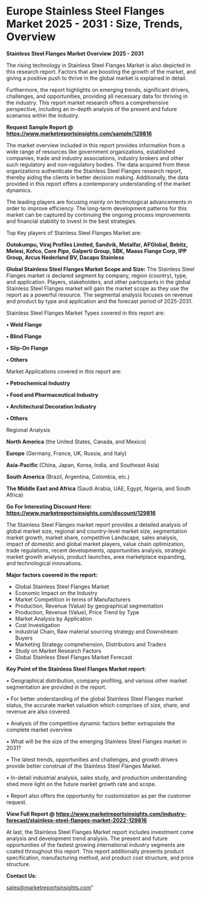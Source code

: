 # Europe Stainless Steel Flanges Market 2025 - 2031 : Size, Trends, Overview

<Strong> Stainless Steel Flanges Market Overview 2025 - 2031</strong>

The rising technology in Stainless Steel Flanges Market is also depicted in this research report. Factors that are boosting the growth of the market, and giving a positive push to thrive in the global market is explained in detail.

Furthermore, the report highlights on emerging trends, significant drivers, challenges, and opportunities, providing all necessary data for thriving in the industry. This report market research offers a comprehensive perspective, including an in-depth analysis of the present and future scenarios within the industry.

<strong>Request Sample Report @ <a href=https://www.marketreportsinsights.com/sample/129816>https://www.marketreportsinsights.com/sample/129816</a></strong>

The market overview included in this report provides information from a wide range of resources like government organizations, established companies, trade and industry associations, industry brokers and other such regulatory and non-regulatory bodies. The data acquired from these organizations authenticate the Stainless Steel Flanges research report, thereby aiding the clients in better decision making. Additionally, the data provided in this report offers a contemporary understanding of the market dynamics.

The leading players are focusing mainly on technological advancements in order to improve efficiency. The long-term development patterns for this market can be captured by continuing the ongoing process improvements and financial stability to invest in the best strategies.

Top Key players of Stainless Steel Flanges Market are:

<strong>Outokumpu, Viraj Profiles Limited, Sandvik, Metalfar, AFGlobal, Bebitz, Melesi, Kofco, Core Pipe, Galperti Group, SBK, Maass Flange Corp, IPP Group, Arcus Nederland BV, Dacapo Stainless</strong>

<strong><b>Global Stainless Steel Flanges Market Scope and Size:</b></strong>
The Stainless Steel Flanges market is declared segment by company, region (country), type, and application. Players, stakeholders, and other participants in the global Stainless Steel Flanges market will gain the market scope as they use the report as a powerful resource. The segmental analysis focuses on revenue and product by type and application and the forecast period of 2025-2031.

Stainless Steel Flanges Market Types covered in this report are:

<strong>• Weld Flange

• Blind Flange

• Slip-On Flange

• Others</strong>

Market Applications covered in this report are:

<strong>• Petrochemical Industry

• Food and Pharmaceutical Industry

• Architectural Decoration Industry

• Others</strong> 

Regional Analysis

<strong>North America</strong> (the United States, Canada, and Mexico)

<strong>Europe</strong> (Germany, France, UK, Russia, and Italy)

<strong>Asia-Pacific</strong> (China, Japan, Korea, India, and Southeast Asia)

<strong>South America</strong> (Brazil, Argentina, Colombia, etc.)

<strong>The Middle East and Africa</strong> (Saudi Arabia, UAE, Egypt, Nigeria, and South Africa)

<strong>Go For Interesting Discount Here: <a href=https://www.marketreportsinsights.com/discount/129816>https://www.marketreportsinsights.com/discount/129816</a></strong>

The Stainless Steel Flanges market report provides a detailed analysis of global market size, regional and country-level market size, segmentation market growth, market share, competitive Landscape, sales analysis, impact of domestic and global market players, value chain optimization, trade regulations, recent developments, opportunities analysis, strategic market growth analysis, product launches, area marketplace expanding, and technological innovations.

<strong><b>Major factors covered in the report:</b></strong>
<ul>
  <li>Global Stainless Steel Flanges Market </li>
  <li>Economic Impact on the Industry</li>
  <li>Market Competition in terms of Manufacturers</li>
  <li>Production, Revenue (Value) by geographical segmentation</li>
  <li>Production, Revenue (Value), Price Trend by Type</li>
  <li>Market Analysis by Application</li>
  <li>Cost Investigation</li>
  <li>Industrial Chain, Raw material sourcing strategy and Downstream Buyers</li>
  <li>Marketing Strategy comprehension, Distributors and Traders</li>
  <li>Study on Market Research Factors</li>
  <li>Global Stainless Steel Flanges Market Forecast</li>
</ul>

<strong><b>Key Point of the Stainless Steel Flanges Market report:</b></strong>

• Geographical distribution, company profiling, and various other market segmentation are provided in the report.

• For better understanding of the global Stainless Steel Flanges market status, the accurate market valuation which comprises of size, share, and revenue are also covered.

• Analysis of the competitive dynamic factors better extrapolate the complete market overview

• What will be the size of the emerging Stainless Steel Flanges market in 2031?

• The latest trends, opportunities and challenges, and growth drivers provide better construal of the Stainless Steel Flanges Market.

• In-detail industrial analysis, sales study, and production understanding shed more light on the future market growth rate and scope.

• Report also offers the opportunity for customization as per the customer request.

<strong><b>View Full Report @ <a href=https://www.marketreportsinsights.com/industry-forecast/stainless-steel-flanges-market-2022-129816>https://www.marketreportsinsights.com/industry-forecast/stainless-steel-flanges-market-2022-129816</a></b></strong>


At last, the Stainless Steel Flanges Market report includes investment come analysis and development trend analysis. The present and future opportunities of the fastest growing international industry segments are coated throughout this report. This report additionally presents product specification, manufacturing method, and product cost structure, and price structure.

<strong>Contact Us:</strong>

sales@marketreportsinsights.com"
